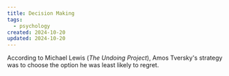 ```yaml
---
title: Decision Making
tags:
  - psychology
created: 2024-10-20
updated: 2024-10-20
---
```

According to Michael Lewis (*The Undoing Project*), Amos Tversky's strategy was to choose the option he was least likely to regret.
